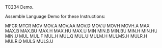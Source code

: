 TC234 Demo.

Assemble Language Demo for these Instructions:

MFCR 
MTCR 
MOV 
MOV.A 
MOV.AA 
MOV.D 
MOV.U 
MOVH 
MOVH.A 
MAX 
MAX.B 
MAX.BU 
MAX.H 
MAX.HU 
MAX.U 
MIN 
MIN.B 
MIN.BU 
MIN.H 
MIN.HU 
MIN.U 
MUL 
MUL.F 
MUL.H 
MUL.Q 
MUL.U 
MULM.H 
MULMS.H 
MULR.H 
MULR.Q 
MULS 
MULS.U 
